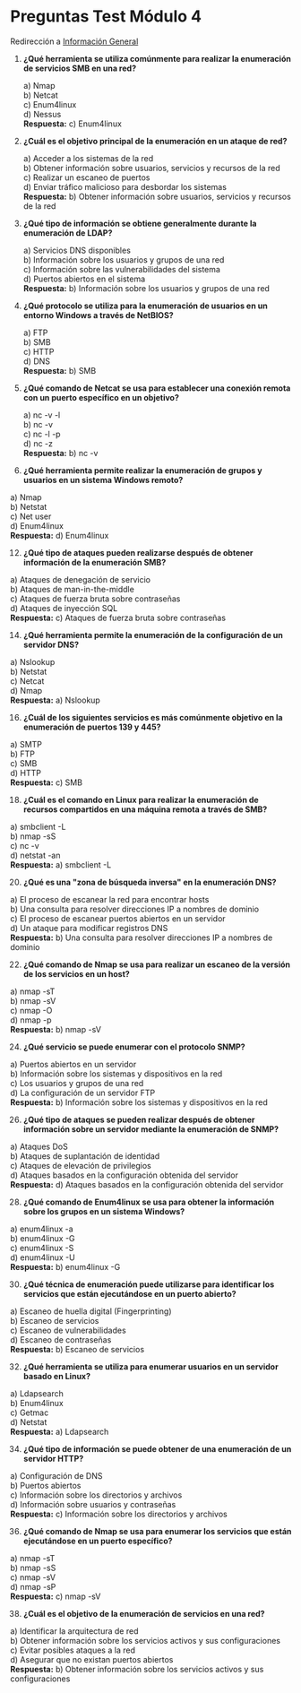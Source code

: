 # Preguntas Test Módulo 4

Redirección a [Información General](https://github.com/ThePenguin304/CEHv12-Notas/blob/main/Modulos/Modulo%204/%230%20Info%20general.md)

1. **¿Qué herramienta se utiliza comúnmente para realizar la enumeración de servicios SMB en una red?**
    
   a) Nmap  
   b) Netcat  
   c) Enum4linux  
   d) Nessus  
   **Respuesta:** c) Enum4linux

2. **¿Cuál es el objetivo principal de la enumeración en un ataque de red?**

   a) Acceder a los sistemas de la red  
   b) Obtener información sobre usuarios, servicios y recursos de la red  
   c) Realizar un escaneo de puertos  
   d) Enviar tráfico malicioso para desbordar los sistemas  
   **Respuesta:** b) Obtener información sobre usuarios, servicios y recursos de la red

4. **¿Qué tipo de información se obtiene generalmente durante la enumeración de LDAP?**
   
   a) Servicios DNS disponibles  
   b) Información sobre los usuarios y grupos de una red  
   c) Información sobre las vulnerabilidades del sistema  
   d) Puertos abiertos en el sistema  
   **Respuesta:** b) Información sobre los usuarios y grupos de una red

6. **¿Qué protocolo se utiliza para la enumeración de usuarios en un entorno Windows a través de NetBIOS?**
   
   a) FTP  
   b) SMB  
   c) HTTP  
   d) DNS  
   **Respuesta:** b) SMB

8. **¿Qué comando de Netcat se usa para establecer una conexión remota con un puerto específico en un objetivo?**
   
   a) nc -v -l  
   b) nc -v <IP> <puerto>  
   c) nc -l -p <puerto>  
   d) nc -z <IP>  
   **Respuesta:** b) nc -v <IP> <puerto>

10. **¿Qué herramienta permite realizar la enumeración de grupos y usuarios en un sistema Windows remoto?**
    
   a) Nmap  
   b) Netstat  
   c) Net user  
   d) Enum4linux  
   **Respuesta:** d) Enum4linux

12. **¿Qué tipo de ataques pueden realizarse después de obtener información de la enumeración SMB?**
    
   a) Ataques de denegación de servicio  
   b) Ataques de man-in-the-middle  
   c) Ataques de fuerza bruta sobre contraseñas  
   d) Ataques de inyección SQL  
   **Respuesta:** c) Ataques de fuerza bruta sobre contraseñas

14. **¿Qué herramienta permite la enumeración de la configuración de un servidor DNS?**
    
   a) Nslookup  
   b) Netstat  
   c) Netcat  
   d) Nmap  
   **Respuesta:** a) Nslookup

16. **¿Cuál de los siguientes servicios es más comúnmente objetivo en la enumeración de puertos 139 y 445?**
    
   a) SMTP  
   b) FTP  
   c) SMB  
   d) HTTP  
   **Respuesta:** c) SMB

18. **¿Cuál es el comando en Linux para realizar la enumeración de recursos compartidos en una máquina remota a través de SMB?**
    
   a) smbclient -L <IP>  
   b) nmap -sS <IP>  
   c) nc -v <IP>  
   d) netstat -an  
   **Respuesta:** a) smbclient -L <IP>

20. **¿Qué es una "zona de búsqueda inversa" en la enumeración DNS?**
    
   a) El proceso de escanear la red para encontrar hosts  
   b) Una consulta para resolver direcciones IP a nombres de dominio  
   c) El proceso de escanear puertos abiertos en un servidor  
   d) Un ataque para modificar registros DNS  
   **Respuesta:** b) Una consulta para resolver direcciones IP a nombres de dominio

22. **¿Qué comando de Nmap se usa para realizar un escaneo de la versión de los servicios en un host?**
    
   a) nmap -sT  
   b) nmap -sV  
   c) nmap -O  
   d) nmap -p <puertos>  
   **Respuesta:** b) nmap -sV

24. **¿Qué servicio se puede enumerar con el protocolo SNMP?**
    
   a) Puertos abiertos en un servidor  
   b) Información sobre los sistemas y dispositivos en la red  
   c) Los usuarios y grupos de una red  
   d) La configuración de un servidor FTP  
   **Respuesta:** b) Información sobre los sistemas y dispositivos en la red

26. **¿Qué tipo de ataques se pueden realizar después de obtener información sobre un servidor mediante la enumeración de SNMP?**
    
   a) Ataques DoS  
   b) Ataques de suplantación de identidad  
   c) Ataques de elevación de privilegios  
   d) Ataques basados en la configuración obtenida del servidor  
   **Respuesta:** d) Ataques basados en la configuración obtenida del servidor

28. **¿Qué comando de Enum4linux se usa para obtener la información sobre los grupos en un sistema Windows?**
    
   a) enum4linux -a <IP>  
   b) enum4linux -G <IP>  
   c) enum4linux -S <IP>  
   d) enum4linux -U <IP>  
   **Respuesta:** b) enum4linux -G <IP>

30. **¿Qué técnica de enumeración puede utilizarse para identificar los servicios que están ejecutándose en un puerto abierto?**
    
   a) Escaneo de huella digital (Fingerprinting)  
   b) Escaneo de servicios  
   c) Escaneo de vulnerabilidades  
   d) Escaneo de contraseñas  
   **Respuesta:** b) Escaneo de servicios

32. **¿Qué herramienta se utiliza para enumerar usuarios en un servidor basado en Linux?**
    
   a) Ldapsearch  
   b) Enum4linux  
   c) Getmac  
   d) Netstat  
   **Respuesta:** a) Ldapsearch

34. **¿Qué tipo de información se puede obtener de una enumeración de un servidor HTTP?**
    
   a) Configuración de DNS  
   b) Puertos abiertos  
   c) Información sobre los directorios y archivos  
   d) Información sobre usuarios y contraseñas  
   **Respuesta:** c) Información sobre los directorios y archivos

36. **¿Qué comando de Nmap se usa para enumerar los servicios que están ejecutándose en un puerto específico?**
    
   a) nmap -sT  
   b) nmap -sS  
   c) nmap -sV  
   d) nmap -sP  
   **Respuesta:** c) nmap -sV

38. **¿Cuál es el objetivo de la enumeración de servicios en una red?**

   a) Identificar la arquitectura de red  
   b) Obtener información sobre los servicios activos y sus configuraciones  
   c) Evitar posibles ataques a la red  
   d) Asegurar que no existan puertos abiertos  
   **Respuesta:** b) Obtener información sobre los servicios activos y sus configuraciones

